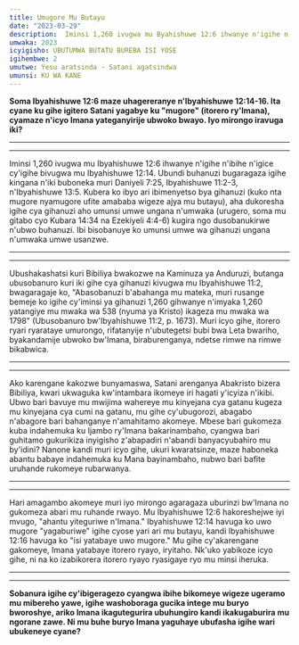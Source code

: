 ```yaml
---
title: Umugore Mu Butayu
date: "2023-03-29"
description:  Iminsi 1,260 ivugwa mu Byahishuwe 12:6 ihwanye n'igihe n'ibihe n'igice cy'igihe bivugwa mu Byahishuwe 12:14. Ubundi buhanuzi bugaragaza igihe kingana n'iki buboneka muri Daniyeli 7:25, Ibyahishuwe 11:2-3, n'Ibyahishuwe 13:5.
umwaka: 2023
icyigisho: UBUTUMWA BUTATU BUREBA ISI YOSE
igihembwe: 2
umutwe: Yesu aratsinda - Satani agatsindwa
umunsi: KU WA KANE
---
```


**Soma <span class="verse">Ibyahishuwe 12:6</span> maze uhagereranye n'<span class="verse">Ibyahishuwe 12:14-16</span>. Ita cyane ku gihe igitero Satani yagabye ku "mugore" (itorero ry'Imana), cyamaze n'icyo Imana yateganyirije ubwoko bwayo. Iyo mirongo iravuga iki?** 

---
---
Iminsi 1,260 ivugwa mu <span class="verse">Ibyahishuwe 12:6</span> ihwanye n'igihe n'ibihe n'igice cy'igihe bivugwa mu <span class="verse">Ibyahishuwe 12:14</span>. Ubundi buhanuzi bugaragaza igihe kingana n'iki buboneka muri <span class="verse">Daniyeli 7:25</span>, <span class="verse">Ibyahishuwe 11:2-3</span>, n'<span class="verse">Ibyahishuwe 13:5</span>. Kubera ko ibyo ari ibimenyetso bya gihanuzi (kuko nta mugore nyamugore ufite amababa wigeze ajya mu butayu), aha dukoresha igihe cya gihanuzi aho umunsi umwe ungana n'umwaka (urugero, soma mu gitabo cyo <span class="verse">Kubara 14:34</span> na <span class="verse">Ezekiyeli 4:4-6</span>) kugira ngo dusobanukirwe n'ubwo buhanuzi. Ibi bisobanuye ko umunsi umwe wa gihanuzi ungana n'umwaka umwe usanzwe. 

---
---

Ubushakashatsi kuri Bibiliya bwakozwe na Kaminuza ya Anduruzi, butanga ubusobanuro kuri iki gihe cya gihanuzi kivugwa mu <span class="verse">Ibyahishuwe 11:2</span>, bwagaragaje ko, "Abasobanuzi b'abahanga mu mateka, muri rusange bemeje ko igihe cy'iminsi ya gihanuzi 1,260 gihwanye n'imyaka 1,260 yatangiye mu mwaka wa 538 (nyuma ya Kristo) ikageza mu mwaka wa 1798" (Ubusobanuro bw'<span class="verse">Ibyahishuwe 11:2</span>, p. 1673). Muri icyo gihe, itorero ryari ryarataye umurongo, rifatanyije n'ubutegetsi bubi bwa Leta bwariho, byakandamije ubwoko bw'Imana, biraburenganya, ndetse rimwe na rimwe bikabwica.

---
---

Ako karengane kakozwe bunyamaswa, Satani arenganya Abakristo bizera Bibiliya, kwari ukwaguka kw'intambara ikomeye iri hagati y'icyiza n'ikibi. Ubwo bari bavuye mu mwijima wahereye mu kinyejana cya gatanu kugeza mu kinyejana cya cumi na gatanu, mu gihe cy'ubugorozi, abagabo n'abagore bari bahanganye n'amahitamo akomeye. Mbese bari gukomeza kuba indahemuka ku Ijambo ry'Imana bakarinambaho, cyangwa bari guhitamo gukurikiza inyigisho z'abapadiri n'abandi banyacyubahiro mu by'idini? Nanone kandi muri icyo gihe, ukuri kwaratsinze, maze haboneka abantu babaye indahemuka ku Mana bayinambaho, nubwo bari bafite uruhande rukomeye rubarwanya.

---
---

Hari amagambo akomeye muri iyo mirongo agaragaza uburinzi bw'Imana no gukomeza abari mu ruhande rwayo. Mu <span class="verse">Ibyahishuwe 12:6</span> hakoreshejwe iyi mvugo, "ahantu yiteguriwe n'Imana." <span class="verse">Ibyahishuwe 12:14</span> havuga ko uwo mugore "yagaburiwe" igihe cyose yari ari mu butayu, kandi <span class="verse">Ibyahishuwe 12:16</span> havuga ko "isi yatabaye uwo mugore." Mu gihe cy'akarengane gakomeye, Imana yatabaye itorero ryayo, iryitaho. Nk'uko yabikoze icyo gihe, ni na ko izabikorera itorero ryayo ryasigaye ryo mu minsi iheruka.

---
---

**Sobanura igihe cy'ibigeragezo cyangwa ibihe bikomeye wigeze ugeramo mu mibereho yawe, igihe washoboraga gucika intege mu buryo bworoshye, ariko Imana ikagutegurira ubuhungiro kandi ikakugaburira mu ngorane zawe. Ni mu buhe buryo Imana yaguhaye ubufasha igihe wari ubukeneye cyane?**




